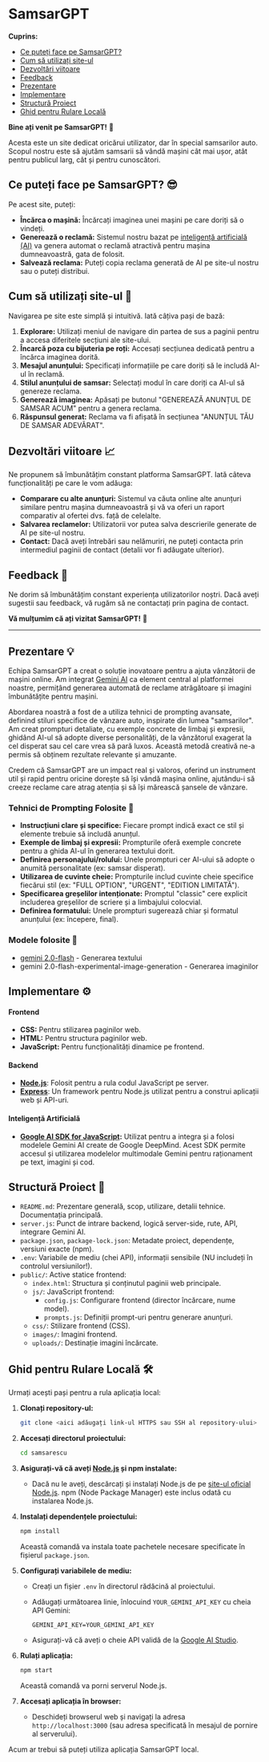 # SamsarGPT

**Cuprins:**

*   [Ce puteți face pe SamsarGPT?](#ce-puteti-face-pe-samsargpt)
*   [Cum să utilizați site-ul](#cum-sa-utilizati-site-ul)
*   [Dezvoltări viitoare](#dezvoltari-viitoare)
*   [Feedback](#feedback)
*   [Prezentare](#prezentare)
*   [Implementare](#implementare)
*   [Structură Proiect](#structura-proiect)
*   [Ghid pentru Rulare Locală](#ghid-pentru-rulare-locala)

**Bine ați venit pe SamsarGPT!** 👋

Acesta este un site dedicat oricărui utilizator, dar în special samsarilor auto. Scopul nostru este să ajutăm samsarii să vândă mașini cât mai ușor, atât pentru publicul larg, cât și pentru cunoscători.

## Ce puteți face pe SamsarGPT? 😎

Pe acest site, puteți:

*   **Încărca o mașină:** Încărcați imaginea unei mașini pe care doriți să o vindeți.
*   **Generează o reclamă:** Sistemul nostru bazat pe [inteligență artificială (AI)](#inteligenta-artificiala) va genera automat o reclamă atractivă pentru mașina dumneavoastră, gata de folosit.
*   **Salvează reclama:** Puteți copia reclama generată de AI pe site-ul nostru sau o puteți distribui.

## Cum să utilizați site-ul 🚀

Navigarea pe site este simplă și intuitivă. Iată câțiva pași de bază:

1.  **Explorare:** Utilizați meniul de navigare din partea de sus a paginii pentru a accesa diferitele secțiuni ale site-ului.
2.  **Încarcă poza cu bijuteria pe roți:** Accesați secțiunea dedicată pentru a încărca imaginea dorită.
3.  **Mesajul anunțului:** Specificați informațiile pe care doriți să le includă AI-ul în reclamă.
4.  **Stilul anunțului de samsar:** Selectați modul în care doriți ca AI-ul să genereze reclama.
5.  **Generează imaginea:** Apăsați pe butonul "GENEREAZĂ ANUNȚUL DE SAMSAR ACUM" pentru a genera reclama.
6.  **Răspunsul generat:** Reclama va fi afișată în secțiunea "ANUNȚUL TĂU DE SAMSAR ADEVĂRAT".

## Dezvoltări viitoare 📈

Ne propunem să îmbunătățim constant platforma SamsarGPT. Iată câteva funcționalități pe care le vom adăuga:

*   **Comparare cu alte anunțuri:** Sistemul va căuta online alte anunțuri similare pentru mașina dumneavoastră și vă va oferi un raport comparativ al ofertei dvs. față de celelalte.
*   **Salvarea reclamelor:** Utilizatorii vor putea salva descrierile generate de AI pe site-ul nostru.
*   **Contact:** Dacă aveți întrebări sau nelămuriri, ne puteți contacta prin intermediul paginii de contact (detalii vor fi adăugate ulterior).

## Feedback 💬

Ne dorim să îmbunătățim constant experiența utilizatorilor noștri. Dacă aveți sugestii sau feedback, vă rugăm să ne contactați prin pagina de contact.

**Vă mulțumim că ați vizitat SamsarGPT!** 🎉

---

## Prezentare 💡

Echipa SamsarGPT a creat o soluție inovatoare pentru a ajuta vânzătorii de mașini online. Am integrat [Gemini AI](https://ai.google.dev/) ca element central al platformei noastre, permițând generarea automată de reclame atrăgătoare și imagini îmbunătățite pentru mașini.

Abordarea noastră a fost de a utiliza tehnici de prompting avansate, definind stiluri specifice de vânzare auto, inspirate din lumea "samsarilor". Am creat prompturi detaliate, cu exemple concrete de limbaj și expresii, ghidând AI-ul să adopte diverse personalități, de la vânzătorul exagerat la cel disperat sau cel care vrea să pară luxos. Această metodă creativă ne-a permis să obținem rezultate relevante și amuzante.

Credem că SamsarGPT are un impact real și valoros, oferind un instrument util și rapid pentru oricine dorește să își vândă mașina online, ajutându-i să creeze reclame care atrag atenția și să își mărească șansele de vânzare.

### Tehnici de Prompting Folosite 🧠

*   **Instrucțiuni clare și specifice:** Fiecare prompt indică exact ce stil și elemente trebuie să includă anunțul.
*   **Exemple de limbaj și expresii:** Prompturile oferă exemple concrete pentru a ghida AI-ul în generarea textului dorit.
*   **Definirea personajului/rolului:** Unele prompturi cer AI-ului să adopte o anumită personalitate (ex: samsar disperat).
*   **Utilizarea de cuvinte cheie:** Prompturile includ cuvinte cheie specifice fiecărui stil (ex: "FULL OPTION", "URGENT", "EDITION LIMITATĂ").
*   **Specificarea greșelilor intenționate:** Promptul "classic" cere explicit includerea greșelilor de scriere și a limbajului colocvial.
*   **Definirea formatului:** Unele prompturi sugerează chiar și formatul anunțului (ex: începere, final).

### Modele folosite 🤖

*   [gemini 2.0-flash](https://ai.google.dev/models/gemini) - Generarea textului
*   gemini 2.0-flash-experimental-image-generation - Generarea imaginilor

## Implementare ⚙️

#### Frontend

*   **CSS:** Pentru stilizarea paginilor web.
*   **HTML:** Pentru structura paginilor web.
*   **JavaScript:** Pentru funcționalități dinamice pe frontend.

#### Backend

*   **[Node.js](https://nodejs.org/)**: Folosit pentru a rula codul JavaScript pe server.
*   **[Express](https://expressjs.com/)**: Un framework pentru Node.js utilizat pentru a construi aplicații web și API-uri.

#### Inteligență Artificială <a name="inteligenta-artificiala"></a>

*   **[Google AI SDK for JavaScript](https://ai.google.dev/):** Utilizat pentru a integra și a folosi modelele Gemini AI create de Google DeepMind. Acest SDK permite accesul și utilizarea modelelor multimodale Gemini pentru raționament pe text, imagini și cod.

## Structură Proiect 📂

*   `README.md`: Prezentare generală, scop, utilizare, detalii tehnice. Documentația principală.
*   `server.js`: Punct de intrare backend, logică server-side, rute, API, integrare Gemini AI.
*   `package.json`, `package-lock.json`: Metadate proiect, dependențe, versiuni exacte (npm).
*   `.env`: Variabile de mediu (chei API), informații sensibile (NU includeți în controlul versiunilor!).
*   `public/`: Active statice frontend:
    *   `index.html`: Structura și conținutul paginii web principale.
    *   `js/`: JavaScript frontend:
        *   `config.js`: Configurare frontend (director încărcare, nume model).
        *   `prompts.js`: Definiții prompt-uri pentru generare anunțuri.
    *   `css/`: Stilizare frontend (CSS).
    *   `images/`: Imagini frontend.
    *   `uploads/`: Destinație imagini încărcate.


## Ghid pentru Rulare Locală 🛠️

Urmați acești pași pentru a rula aplicația local:

1.  **Clonați repository-ul:**

    ```bash
    git clone <aici adăugați link-ul HTTPS sau SSH al repository-ului>
    ```

2.  **Accesați directorul proiectului:**

    ```bash
    cd samsarescu
    ```

3.  **Asigurați-vă că aveți [Node.js](https://nodejs.org/) și npm instalate:**

    *   Dacă nu le aveți, descărcați și instalați Node.js de pe [site-ul oficial Node.js](https://nodejs.org/). npm (Node Package Manager) este inclus odată cu instalarea Node.js.

4.  **Instalați dependențele proiectului:**

    ```bash
    npm install
    ```

    Această comandă va instala toate pachetele necesare specificate în fișierul `package.json`.

5.  **Configurați variabilele de mediu:**

    *   Creați un fișier `.env` în directorul rădăcină al proiectului.
    *   Adăugați următoarea linie, înlocuind `YOUR_GEMINI_API_KEY` cu cheia API Gemini:

        ```
        GEMINI_API_KEY=YOUR_GEMINI_API_KEY
        ```

    *   Asigurați-vă că aveți o cheie API validă de la [Google AI Studio](https://makersuite.google.com/).

6.  **Rulați aplicația:**

    ```bash
    npm start
    ```

    Această comandă va porni serverul Node.js.

7.  **Accesați aplicația în browser:**

    *   Deschideți browserul web și navigați la adresa `http://localhost:3000` (sau adresa specificată în mesajul de pornire al serverului).

Acum ar trebui să puteți utiliza aplicația SamsarGPT local.